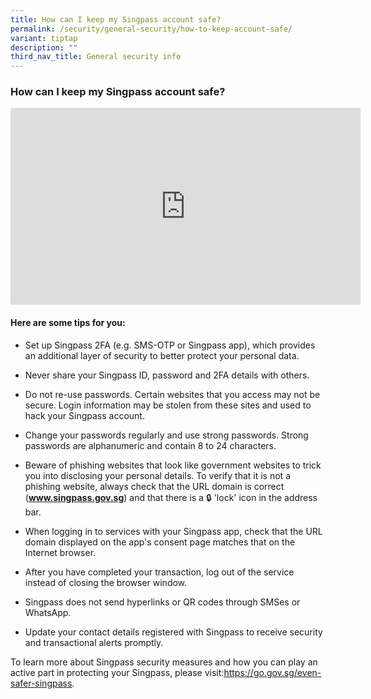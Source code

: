 ```yaml
---
title: How can I keep my Singpass account safe?
permalink: /security/general-security/how-to-keep-account-safe/
variant: tiptap
description: ""
third_nav_title: General security info
---
```

<h3>How can I keep my Singpass account safe?</h3>
<p></p>
<div class="iframe-wrapper">
<iframe height="315" width="560" allowfullscreen="true" frameborder="0" src="https://www.youtube.com/embed/kbkKQONONmE?si=0BV2IejhU7pgaUZM"></iframe>
</div>
<h4>Here are some tips for you:</h4>
<ul data-tight="true" class="tight">
<li>
<p>Set up Singpass 2FA (e.g. SMS-OTP or Singpass app), which provides an
additional layer of security to better protect your personal data.</p>
</li>
<li>
<p>Never share your Singpass ID, password and 2FA details with others.</p>
</li>
<li>
<p>Do not re-use passwords. Certain websites that you access may not be secure.
Login information may be stolen from these sites and used to hack your
Singpass account.</p>
</li>
<li>
<p>Change your passwords regularly and use strong passwords. Strong passwords
are alphanumeric and contain 8 to 24 characters.</p>
</li>
<li>
<p>Beware of phishing websites that look like government websites to trick
you into disclosing your personal details. To verify that it is not a phishing
website, always check that the URL domain is correct (<strong><a href="https://go.gov.sg/even-safer-singpass" rel="noopener noreferrer nofollow" target="_blank">www.singpass.gov.sg</a></strong>)
and that there is a 🔒 'lock' icon in the address bar.</p>
</li>
<li>
<p>When logging in to services with your Singpass app, check that the URL
domain displayed on the app's consent page matches that on the Internet
browser.</p>
</li>
<li>
<p>After you have completed your transaction, log out of the service instead
of closing the browser window.</p>
</li>
<li>
<p>Singpass does not send hyperlinks or QR codes through SMSes or WhatsApp.</p>
</li>
<li>
<p>Update your contact details registered with Singpass to receive security
and transactional alerts promptly.</p>
</li>
</ul>
<p></p>
<p>To learn more about Singpass security measures and how you can play an
active part in protecting your Singpass, please visit:<a href="https://go.gov.sg/even-safer-singpass" rel="noopener noreferrer nofollow" target="_blank"><u>https://go.gov.sg/even-safer-singpass</u></a>.</p>
<p></p>